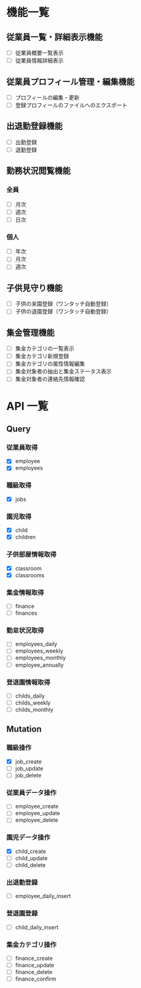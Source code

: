 # 機能一覧

## 従業員一覧・詳細表示機能

- [ ] 従業員概要一覧表示
- [ ] 従業員情報詳細表示

## 従業員プロフィール管理・編集機能

- [ ] プロフィールの編集・更新
- [ ] 登録プロフィールのファイルへのエクスポート

## 出退勤登録機能

- [ ] 出勤登録
- [ ] 退勤登録

## 勤務状況閲覧機能

### 全員

- [ ] 月次
- [ ] 週次
- [ ] 日次

### 個人

- [ ] 年次
- [ ] 月次
- [ ] 週次

## 子供見守り機能

- [ ] 子供の来園登録（ワンタッチ自動登録）
- [ ] 子供の退園登録（ワンタッチ自動登録）

## 集金管理機能

- [ ] 集金カテゴリの一覧表示
- [ ] 集金カテゴリ新規登録
- [ ] 集金カテゴリの属性情報編集
- [ ] 集金対象者の抽出と集金ステータス表示
- [ ] 集金対象者の連絡先情報確認

# API 一覧

## Query

### 従業員取得

- [x] employee
- [x] employees

### 職級取得

- [x] jobs

### 園児取得

- [x] child
- [x] children

### 子供部屋情報取得

- [x] classroom
- [x] classrooms

### 集金情報取得

- [ ] finance
- [ ] finances

### 勤怠状況取得

- [ ] employees_daily
- [ ] employees_weekly
- [ ] employees_monthly
- [ ] employee_annually

### 登退園情報取得

- [ ] childs_daily
- [ ] childs_weekly
- [ ] childs_monthly

## Mutation

### 職級操作

- [x] job_create
- [ ] job_update
- [ ] job_delete

### 従業員データ操作

- [ ] employee_create
- [ ] employee_update
- [ ] employee_delete

### 園児データ操作

- [x] child_create
- [ ] child_update
- [ ] child_delete

### 出退勤登録

- [ ] employee_daily_insert

### 登退園登録

- [ ] child_daily_insert

### 集金カテゴリ操作

- [ ] finance_create
- [ ] finance_update
- [ ] finance_delete
- [ ] finance_confirm
